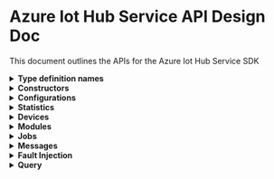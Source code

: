 ﻿# Azure Iot Hub Service API Design Doc
This document outlines the APIs for the Azure Iot Hub Service SDK

<details><summary><b>Type definition names</b></summary>
    
```
Configuration - TwinConfiguration
Module - ModuleIdentity
Device - DeviceIdentity
Twin - TwinData
Interface - PnpInterface
Property - PnpProperty
Reported - PnpReported
Desired - PnpDesired
```
</details>

<details><summary><b>Constructors</b></summary>
    
```csharp

```
</details>

<details><summary><b>Configurations</b></summary>
APIs for managing configurations for devices and modules

```csharp

```
</details>

<details><summary><b>Statistics</b></summary>
APIs for getting statistics about devices and modules, as well as service statistics

```csharp

```
</details>

<details><summary><b>Devices</b></summary>
APIs for managing device identities, device twins, and querying devices

```csharp

```
</details>

<details><summary><b>Modules</b></summary>
APIs for managing module identities, module twins, and querying modules

```csharp

public  class Modules
{
    /// <summary>
    /// Create a device module identity.
    /// </summary>
    /// <param name="moduleIdentity">The module to create.</param>
    /// <param name="cancellationToken">The cancellation token.</param>
    /// <returns>The newly created module identity</returns>
    public virtual async Task<Response<ModuleIdentity>> CreateIdentityAsync(ModuleIdentity moduleIdentity, CancellationToken cancellationToken = default);

    /// <summary>
    /// Get a single device module identity.
    /// </summary>
    /// <param name="deviceId">The unique identifier of the device that contains the module.</param>
    /// <param name="moduleId">The unique identifier of the module to get.</param>
    /// <param name="cancellationToken">The cancellation token.</param>
    /// <returns>The retrieved device module identity.</returns>
    public virtual async Task<Response<ModuleIdentity>> GetIdentityAsync(string deviceId, string moduleId, CancellationToken cancellationToken = default);

    /// <summary>
    /// List a set of device's module identities.
    /// </summary>
    /// <param name="deviceId">The unique identifier of the device.</param>
    /// <param name="cancellationToken">The cancellation token.</param>
    /// <returns>A pageable set of device module identities.</returns>
    public virtual async Task<Response<IReadOnlyList<ModuleIdentity>>> GetIdentitiesAsync(string deviceId, CancellationToken cancellationToken = default);

    /// <summary>
    /// Update a device module identity.
    /// </summary>
    /// <param name="moduleIdentity">The module to update.</param>
    /// <param name="ifMatch">A string representing a weak ETag for this module, as per RFC7232. The update operation is performed
    /// only if this ETag matches the value maintained by the server, indicating that the module has not been modified since it was last retrieved.
    /// The current ETag can be retrieved from the module identity last retrieved from the service. To force an unconditional update, set If-Match to the wildcard character (*).</param>
    /// <param name="cancellationToken">The cancellation token.</param>
    /// <returns>The updated device module identity.</returns>
    public virtual async Task<Response<ModuleIdentity>> UpdateIdentityAsync(ModuleIdentity moduleIdentity, string ifMatch = null, CancellationToken cancellationToken = default);

    /// <summary>
    /// Delete a single device module identity.
    /// </summary>
    /// <param name="deviceId">The unique identifier of the device that contains the module.</param>
    /// <param name="moduleId">The unique identifier of the module to get.</param>
    /// <param name="ifMatch">A string representing a weak ETag for this module, as per RFC7232. The update operation is performed
    /// only if this ETag matches the value maintained by the server, indicating that the module has not been modified since it was last retrieved.
    /// The current ETag can be retrieved from the module identity last retrieved from the service. To force an unconditional update, set If-Match to the wildcard character (*).</param>
    /// <param name="cancellationToken">The cancellation token.</param>
    /// <returns>The http response.</returns>
    public virtual async Task<Response> DeleteIdentityAsync(string deviceId, string moduleId, string ifMatch = null, CancellationToken cancellationToken = default);

    /// <summary>
    /// Gets the device module twin.
    /// </summary>
    /// <param name="deviceId">The unique identifier of the device.</param>
    /// <param name="moduleId">The unique identifier of the device module.</param>
    /// <param name="cancellationToken">The cancellation token.</param>
    /// <returns>The retrieved module twin.</returns>
    public virtual async Task<Response<TwinData>> GetTwinAsync(string deviceId, string moduleId, CancellationToken cancellationToken = default);

    /// <summary>
    /// List a set of device module twins.
    /// </summary>
    /// <param name="cancellationToken">The cancellation token.</param>
    /// <returns>A pageable set of module twins.</returns>
    public virtual async AsyncPageable<TwinData> GetTwinsAsync(CancellationToken cancellationToken = default);

    /// <summary>
    /// Update a module's twin.
    /// </summary>
    /// <param name="twinPatch">The properties to update. Any existing properties not referenced by this patch will be unaffected by this patch.</param>
    /// <param name="ifMatch">A string representing a weak ETag for this twin, as per RFC7232. The update operation is performed
    /// only if this ETag matches the value maintained by the server, indicating that the twin has not been modified since it was last retrieved.
    /// To force an unconditional update, set If-Match to the wildcard character (*).</param>
    /// <param name="cancellationToken">The cancellation token</param>
    /// <returns>The server's new representation of the device twin.</returns>
    public virtual async Task<Response<TwinData>> UpdateTwinAsync(TwinData twinPatch, string ifMatch = null, CancellationToken cancellationToken = default);

    /// <summary>
    /// Invoke a method on a device module.
    /// </summary>
    /// <param name="deviceId">The unique identifier of the device that contains the module.</param>
    /// <param name="moduleId">The unique identifier of the module.</param>
    /// <param name="directMethodRequest">The details of the method to invoke.</param>
    /// <param name="cancellationToken">The cancellation token.</param>
    /// <returns>The result of the method invocation.</returns>
    public virtual async Task<Response<CloudToDeviceMethodResult>> InvokeMethodAsync(string deviceId, string moduleId, CloudToDeviceMethod directMethodRequest, CancellationToken cancellationToken = default);
}
```
</details>

<details><summary><b>Jobs</b></summary>
APIs for using IotHub v2 jobs

```csharp

```
</details>

<details><summary><b>Messages</b></summary>
Feedback messages, sending cloud to device messages (missing from current swagger), and purging cloud to device message queue
```csharp

```
</details>

<details><summary><b>Files</b></summary>
APIs for getting file upload notifications (missing from current swagger)

```csharp

```
</details>

<details><summary><b>Fault Injection</b></summary>
Not sure if we'll expose these

```csharp

```
</details>

<details><summary><b>Query</b></summary>
APIs for querying on device or module identities

```csharp

```
</details>
